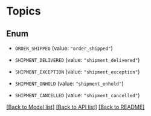 # Topics

## Enum


* `ORDER_SHIPPED` (value: `"order_shipped"`)

* `SHIPMENT_DELIVERED` (value: `"shipment_delivered"`)

* `SHIPMENT_EXCEPTION` (value: `"shipment_exception"`)

* `SHIPMENT_ONHOLD` (value: `"shipment_onhold"`)

* `SHIPMENT_CANCELLED` (value: `"shipment_cancelled"`)


[[Back to Model list]](../README.md#documentation-for-models) [[Back to API list]](../README.md#documentation-for-api-endpoints) [[Back to README]](../README.md)


